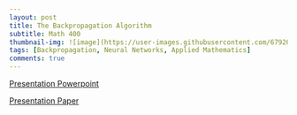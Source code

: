 ```yaml
---
layout: post
title: The Backpropagation Algorithm
subtitle: Math 400
thumbnail-img: ![image](https://user-images.githubusercontent.com/67920563/114257621-43b15400-998f-11eb-893c-d68eed39f459.png)
tags: [Backpropagation, Neural Networks, Applied Mathematics]
comments: true
---
```


[Presentation Powerpoint](https://1drv.ms/p/s!AotHiQSpdZWegaYDYmmzbu4KeLg2_A?e=eDr2lc)

[Presentation Paper](https://1drv.ms/w/s!AotHiQSpdZWegaYEg3rIivvgJ4szuw?e=jIyxMS)

